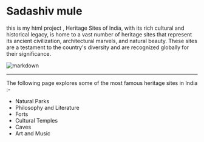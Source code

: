 # Sadashiv mule
this is my html project , Heritage Sites of India, with its rich cultural and historical legacy, is home to a vast number of heritage sites that represent its ancient civilization, architectural marvels, and natural beauty. These sites are a testament to the country's diversity and are recognized globally for their significance. 

![markdown](https://www.alightindia.com/cdn/uploads/postimages/ORIGINAL/UNESCO%20%20YouTube--e1d0b9.jpg)
___
The following page explores some of the most famous heritage sites in India :-
- Natural Parks
- Philosophy and Literature
- Forts
- Cultural Temples
- Caves
- Art and Music